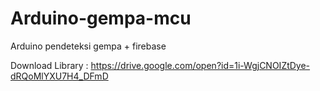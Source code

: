 # Arduino-gempa-mcu
 Arduino pendeteksi gempa + firebase
 
Download Library : https://drive.google.com/open?id=1i-WgjCNOIZtDye-dRQoMlYXU7H4_DFmD
